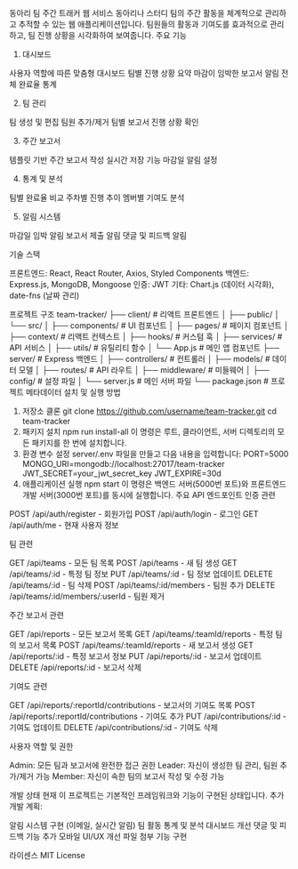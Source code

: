 동아리 팀 주간 트래커 웹 서비스
동아리나 스터디 팀의 주간 활동을 체계적으로 관리하고 추적할 수 있는 웹 애플리케이션입니다. 팀원들의 활동과 기여도를 효과적으로 관리하고, 팀 진행 상황을 시각화하여 보여줍니다.
주요 기능
1. 대시보드

사용자 역할에 따른 맞춤형 대시보드
팀별 진행 상황 요약
마감이 임박한 보고서 알림
전체 완료율 통계

2. 팀 관리

팀 생성 및 편집
팀원 추가/제거
팀별 보고서 진행 상황 확인

3. 주간 보고서

템플릿 기반 주간 보고서 작성
실시간 저장 기능
마감일 알림 설정

4. 통계 및 분석

팀별 완료율 비교
주차별 진행 추이
멤버별 기여도 분석

5. 알림 시스템

마감일 임박 알림
보고서 제출 알림
댓글 및 피드백 알림

기술 스택

프론트엔드: React, React Router, Axios, Styled Components
백엔드: Express.js, MongoDB, Mongoose
인증: JWT
기타: Chart.js (데이터 시각화), date-fns (날짜 관리)

프로젝트 구조
team-tracker/
├── client/                 # 리액트 프론트엔드
│   ├── public/
│   └── src/
│       ├── components/     # UI 컴포넌트
│       ├── pages/          # 페이지 컴포넌트
│       ├── context/        # 리액트 컨텍스트
│       ├── hooks/          # 커스텀 훅
│       ├── services/       # API 서비스
│       ├── utils/          # 유틸리티 함수
│       └── App.js          # 메인 앱 컴포넌트
├── server/                 # Express 백엔드
│   ├── controllers/        # 컨트롤러
│   ├── models/             # 데이터 모델
│   ├── routes/             # API 라우트
│   ├── middleware/         # 미들웨어
│   ├── config/             # 설정 파일
│   └── server.js           # 메인 서버 파일
└── package.json            # 프로젝트 메타데이터
설치 및 실행 방법
1. 저장소 클론
git clone https://github.com/username/team-tracker.git
cd team-tracker
2. 패키지 설치
npm run install-all
이 명령은 루트, 클라이언트, 서버 디렉토리의 모든 패키지를 한 번에 설치합니다.
3. 환경 변수 설정
server/.env 파일을 만들고 다음 내용을 입력합니다:
PORT=5000
MONGO_URI=mongodb://localhost:27017/team-tracker
JWT_SECRET=your_jwt_secret_key
JWT_EXPIRE=30d
4. 애플리케이션 실행
npm start
이 명령은 백엔드 서버(5000번 포트)와 프론트엔드 개발 서버(3000번 포트)를 동시에 실행합니다.
주요 API 엔드포인트
인증 관련

POST /api/auth/register - 회원가입
POST /api/auth/login - 로그인
GET /api/auth/me - 현재 사용자 정보

팀 관련

GET /api/teams - 모든 팀 목록
POST /api/teams - 새 팀 생성
GET /api/teams/:id - 특정 팀 정보
PUT /api/teams/:id - 팀 정보 업데이트
DELETE /api/teams/:id - 팀 삭제
POST /api/teams/:id/members - 팀원 추가
DELETE /api/teams/:id/members/:userId - 팀원 제거

주간 보고서 관련

GET /api/reports - 모든 보고서 목록
GET /api/teams/:teamId/reports - 특정 팀의 보고서 목록
POST /api/teams/:teamId/reports - 새 보고서 생성
GET /api/reports/:id - 특정 보고서 정보
PUT /api/reports/:id - 보고서 업데이트
DELETE /api/reports/:id - 보고서 삭제

기여도 관련

GET /api/reports/:reportId/contributions - 보고서의 기여도 목록
POST /api/reports/:reportId/contributions - 기여도 추가
PUT /api/contributions/:id - 기여도 업데이트
DELETE /api/contributions/:id - 기여도 삭제

사용자 역할 및 권한

Admin: 모든 팀과 보고서에 완전한 접근 권한
Leader: 자신이 생성한 팀 관리, 팀원 추가/제거 가능
Member: 자신이 속한 팀의 보고서 작성 및 수정 가능

개발 상태
현재 이 프로젝트는 기본적인 프레임워크와 기능이 구현된 상태입니다. 추가 개발 계획:

알림 시스템 구현 (이메일, 실시간 알림)
팀 활동 통계 및 분석 대시보드 개선
댓글 및 피드백 기능 추가
모바일 UI/UX 개선
파일 첨부 기능 구현

라이센스
MIT License
